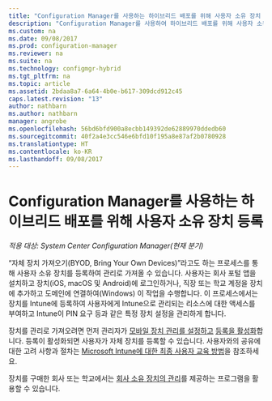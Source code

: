 ```yaml
---
title: "Configuration Manager를 사용하는 하이브리드 배포를 위해 사용자 소유 장치 등록 | Microsoft 문서"
description: "Configuration Manager를 사용하여 하이브리드 배포를 위해 사용자 소유 장치를 등록하는 다양한 방법을 알아봅니다."
ms.custom: na
ms.date: 09/08/2017
ms.prod: configuration-manager
ms.reviewer: na
ms.suite: na
ms.technology: configmgr-hybrid
ms.tgt_pltfrm: na
ms.topic: article
ms.assetid: 2bdaa8a7-6a64-4b0e-b617-309dcd912c45
caps.latest.revision: "13"
author: nathbarn
ms.author: nathbarn
manager: angrobe
ms.openlocfilehash: 56bd6bfd900a8ecbb149392de62889970ddedb60
ms.sourcegitcommit: 40f2a4e3cc546e6bfd10f195a8e87af2b0780928
ms.translationtype: HT
ms.contentlocale: ko-KR
ms.lasthandoff: 09/08/2017
---
```

# <a name="enroll-user-owned-devices-for-hybrid-deployments-with-configuration-manager"></a>Configuration Manager를 사용하는 하이브리드 배포를 위해 사용자 소유 장치 등록

*적용 대상: System Center Configuration Manager(현재 분기)*

“자체 장치 가져오기(BYOD, Bring Your Own Devices)”라고도 하는 프로세스를 통해 사용자 소유 장치를 등록하여 관리로 가져올 수 있습니다.  사용자는 회사 포털 앱을 설치하고 장치(iOS, macOS 및 Android)에 로그인하거나, 직장 또는 학교 계정을 장치에 추가하고 도메인에 연결하여(Windows) 이 작업을 수행합니다. 이 프로세스에서는 장치를 Intune에 등록하여 사용자에게 Intune으로 관리되는 리소스에 대한 액세스를 부여하고 Intune이 PIN 요구 등과 같은 특정 장치 설정을 관리하게 합니다.

장치를 관리로 가져오려면 먼저 관리자가 [모바일 장치 관리를 설정하고](setup-hybrid-mdm.md) [등록을 활성화](enable-platform-enrollment.md)합니다. 등록이 활성화되면 사용자가 자체 장치를 등록할 수 있습니다. 사용자와의 공유에 대한 고려 사항과 절차는 [Microsoft Intune에 대한 최종 사용자 교육 방법](https://docs.microsoft.com/intune/end-user-educate)을 참조하세요.

장치를 구매한 회사 또는 학교에서는 [회사 소유 장치의 관리](enroll-company-owned-devices.md)를 제공하는 프로그램을 활용할 수 있습니다.
